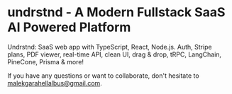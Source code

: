 # undrstnd - A Modern Fullstack SaaS AI Powered Platform

Undrstnd: SaaS web app with TypeScript, React, Node.js. Auth, Stripe plans, PDF viewer, real-time API, clean UI, drag &amp; drop, tRPC, LangChain, PineCone, Prisma &amp; more!

If you have any questions or want to collaborate, don't hesitate to malekgarahellalbus@gmail.com.
